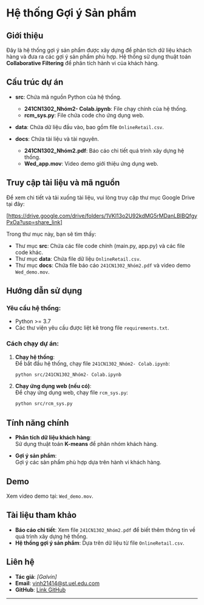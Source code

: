 # Hệ thống Gợi ý Sản phẩm

## Giới thiệu

Đây là hệ thống gợi ý sản phẩm được xây dựng để phân tích dữ liệu khách hàng và đưa ra các gợi ý sản phẩm phù hợp. Hệ thống sử dụng thuật toán **Collaborative Filtering** để phân tích hành vi của khách hàng.

## Cấu trúc dự án

- **src**: Chứa mã nguồn Python của hệ thống.
    - **241CN1302_Nhóm2- Colab.ipynb**: File chạy chính của hệ thống.
    - **rcm_sys.py**: File chứa code cho ứng dụng web.
  
- **data**: Chứa dữ liệu đầu vào, bao gồm file `OnlineRetail.csv`.

- **docs**: Chứa tài liệu và tài nguyên.
    - **241CN1302_Nhóm2.pdf**: Báo cáo chi tiết quá trình xây dựng hệ thống.
    - **Wed_app.mov**: Video demo giới thiệu ứng dụng web.

## Truy cập tài liệu và mã nguồn

Để xem chi tiết và tải xuống tài liệu, vui lòng truy cập thư mục Google Drive tại đây:

[https://drive.google.com/drive/folders/1VKl13o2U92kdMG5rMDanLBIBQfgyPxOa?usp=share_link]

Trong thư mục này, bạn sẽ tìm thấy:

- Thư mục **src**: Chứa các file code chính (main.py, app.py) và các file code khác.
- Thư mục **data**: Chứa file dữ liệu `OnlineRetail.csv`.
- Thư mục **docs**: Chứa file báo cáo `241CN1302_Nhóm2.pdf` và video demo `Wed_demo.mov`.

## Hướng dẫn sử dụng

### Yêu cầu hệ thống:
- Python >= 3.7
- Các thư viện yêu cầu được liệt kê trong file `requirements.txt`.

### Cách chạy dự án:
1. **Chạy hệ thống**:  
    Để bắt đầu hệ thống, chạy file `241CN1302_Nhóm2- Colab.ipynb`:
    ```bash
    python src/241CN1302_Nhóm2- Colab.ipynb
    ```

2. **Chạy ứng dụng web (nếu có)**:  
    Để chạy ứng dụng web, chạy file `rcm_sys.py`:
    ```bash
    python src/rcm_sys.py
    ```

## Tính năng chính

- **Phân tích dữ liệu khách hàng**:  
    Sử dụng thuật toán **K-means** để phân nhóm khách hàng.

- **Gợi ý sản phẩm**:  
    Gợi ý các sản phẩm phù hợp dựa trên hành vi khách hàng.

## Demo

Xem video demo tại: `Wed_demo.mov`.

## Tài liệu tham khảo

- **Báo cáo chi tiết**: Xem file `241CN1302_Nhóm2.pdf` để biết thêm thông tin về quá trình xây dựng hệ thống.
- **Hệ thống gợi ý sản phẩm**: Dựa trên dữ liệu từ file `OnlineRetail.csv`.

## Liên hệ

- **Tác giả**: _[Galvin]_
- **Email**: [vinh21414@st.uel.edu.com](mailto:vinh21414@st.uel.edu.com)
- **GitHub**: [Link GitHub](https://github.com/GalvinFinTech?)

---
